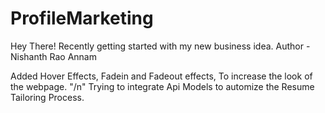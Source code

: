 # ProfileMarketing
Hey There! Recently getting started with my new business idea.
Author - Nishanth Rao Annam

Added Hover Effects, Fadein and Fadeout effects, To increase the look of the webpage. "/n"
Trying to integrate Api Models to automize the Resume Tailoring Process. 
